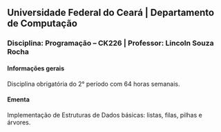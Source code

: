 ## **Universidade Federal do Ceará** | **Departamento de Computação**
### **Disciplina: Programação – CK226** | **Professor: Lincoln Souza Rocha**


#### Informações gerais

Disciplina obrigatória do 2° período com 64 horas semanais.

#### Ementa

Implementação de Estruturas de Dados básicas: listas, filas, pilhas e árvores.
